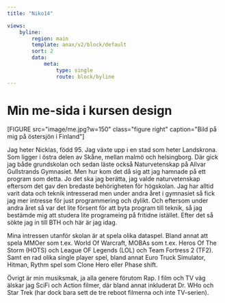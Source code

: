 ```yaml
---
title: "Niko14"

views:
    byline:
        region: main
        template: anax/v2/block/default
        sort: 2
        data:
            meta:
                type: single
                route: block/byline
---
```

Min me-sida i kursen design
=========================

[FIGURE src="image/me.jpg?w=150" class="figure right" caption="Bild på mig på östersjön i Finland"]

Jag heter Nicklas, född 95.
Jag växte upp i en stad som heter Landskrona. Som ligger i östra delen av Skåne, mellan malmö och helsingborg.
Där gick jag både grundskolan och sedan läste också Naturvetenskap på Allvar Gullstrands Gymnasiet.
Men hur kom det då sig att jag hamnade på ett program som detta. Jo det ska jag berätta, jag valde naturvetenskap eftersom det gav den bredaste behörigheten för högskolan. Jag har alltid varit data och teknik intresserad men under andra året i gymnasiet så fick jag mer intresse för just programmering och dylikt. Och eftersom under andra året så var det lite försent för att byta program till teknik, så jag bestämde mig att studera lite programeing på fritidne istället. Efter det så sökte jag in till BTH och här är jag idag.

Mina intressen utanför skolan är at spela olika dataspel. Bland annat att spela MMOer som t.ex. World Of Warcraft, MOBAs som t.ex. Heros Of The Storm (HOTS) och League OF Legends (LOL) och Team Fortress 2 (TF2). Samt en rad olika single player spel, bland annat Euro Truck Simulator, Hitman, Rythm spel som Clone Hero eller Phase shift.

Övrigt är min musiksmak, ja alla genere förutom Rap. I film och TV väg älskar jag SciFi och Action filmer, där bland annat inkluderat Dr. WHo och Star Trek (har dock bara sett de tre reboot filmerna och inte TV-serien).
